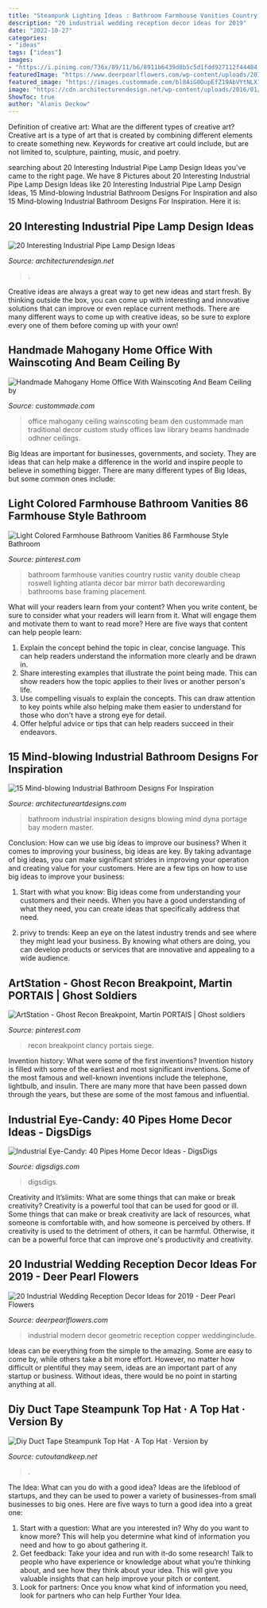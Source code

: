 ```yaml
---
title: "Steampunk Lighting Ideas : Bathroom Farmhouse Vanities Country Rustic Vanity Double Cheap Roswell Lighting Atlanta Decor Bar Mirror Bath Decorewarding Bathrooms Base Framing Placement"
description: "20 industrial wedding reception decor ideas for 2019"
date: "2022-10-27"
categories:
- "ideas"
tags: ["ideas"]
images:
- "https://i.pinimg.com/736x/89/11/b6/8911b6439d8b5c5d1fdd927112f44484.jpg"
featuredImage: "https://www.deerpearlflowers.com/wp-content/uploads/2018/05/modern-copper-and-black-industrial-wedding-design.jpg"
featured_image: "https://images.custommade.com/bl8AiG0OupEfZ19AbVYtNLX7Tbs%3d/custommade-photosets/1462/1462.193327.jpg"
image: "https://cdn.architecturendesign.net/wp-content/uploads/2016/01/AD-Interesting-Industrial-Pipe-Lamp-Design-Ideas-02.jpg"
ShowToc: true
author: "Alanis Deckow"
---
```



Definition of creative art: What are the different types of creative art?
Creative art is a type of art that is created by combining different elements to create something new. Keywords for creative art could include, but are not limited to, sculpture, painting, music, and poetry.

	

		
searching about 20 Interesting Industrial Pipe Lamp Design Ideas you've came to the right page. We have 8 Pictures about 20 Interesting Industrial Pipe Lamp Design Ideas like 20 Interesting Industrial Pipe Lamp Design Ideas, 15 Mind-blowing Industrial Bathroom Designs For Inspiration and also 15 Mind-blowing Industrial Bathroom Designs For Inspiration. Here it is:
		
    
## 20 Interesting Industrial Pipe Lamp Design Ideas

<img loading=lazy src="https://cdn.architecturendesign.net/wp-content/uploads/2016/01/AD-Interesting-Industrial-Pipe-Lamp-Design-Ideas-02.jpg" onerror="this.onerror=null;this.src='https://tse3.mm.bing.net/th?id=OIP.Hxwdgq7gUjvdapWWxTsITAHaLG&amp;pid=15.1';" alt="20 Interesting Industrial Pipe Lamp Design Ideas">

_Source: architecturendesign.net_

>. 

	

Creative ideas are always a great way to get new ideas and start fresh. By thinking outside the box, you can come up with interesting and innovative solutions that can improve or even replace current methods. There are many different ways to come up with creative ideas, so be sure to explore every one of them before coming up with your own!

    
## Handmade Mahogany Home Office With Wainscoting And Beam Ceiling By

<img loading=lazy src="https://images.custommade.com/bl8AiG0OupEfZ19AbVYtNLX7Tbs%3d/custommade-photosets/1462/1462.193327.jpg" onerror="this.onerror=null;this.src='https://tse3.mm.bing.net/th?id=OIP.6EQwr-7fOnB2U4ck4Yl9AwHaJ4&amp;pid=15.1';" alt="Handmade Mahogany Home Office With Wainscoting And Beam Ceiling by">

_Source: custommade.com_

>office mahogany ceiling wainscoting beam den custommade man traditional decor custom study offices law library beams handmade odhner ceilings. 

	

Big Ideas are important for businesses, governments, and society. They are ideas that can help make a difference in the world and inspire people to believe in something bigger. There are many different types of Big Ideas, but some common ones include: 

    
## Light Colored Farmhouse Bathroom Vanities 86 Farmhouse Style Bathroom

<img loading=lazy src="https://i.pinimg.com/736x/b2/b9/a4/b2b9a4f9e750b40937a1d41c51efd82c.jpg" onerror="this.onerror=null;this.src='https://tse3.mm.bing.net/th?id=OIP.3eKUqDBN_VtH8GdMd3fwKQHaLH&amp;pid=15.1';" alt="Light Colored Farmhouse Bathroom Vanities 86 Farmhouse Style Bathroom">

_Source: pinterest.com_

>bathroom farmhouse vanities country rustic vanity double cheap roswell lighting atlanta decor bar mirror bath decorewarding bathrooms base framing placement. 

	

What will your readers learn from your content?
When you write content, be sure to consider what your readers will learn from it. What will engage them and motivate them to want to read more? Here are five ways that content can help people learn: 
1. Explain the concept behind the topic in clear, concise language. This can help readers understand the information more clearly and be drawn in.
2. Share interesting examples that illustrate the point being made. This can show readers how the topic applies to their lives or another person's life. 
3. Use compelling visuals to explain the concepts. This can draw attention to key points while also helping make them easier to understand for those who don't have a strong eye for detail. 
4. Offer helpful advice or tips that can help readers succeed in their endeavors.

    
## 15 Mind-blowing Industrial Bathroom Designs For Inspiration

<img loading=lazy src="http://www.architectureartdesigns.com/wp-content/uploads/2014/11/15-Mind-blowing-Industrial-Bathroom-Designs-For-Inspiration-5-630x959.jpg" onerror="this.onerror=null;this.src='https://tse4.mm.bing.net/th?id=OIP.8RpxYb-VucJGxGdFjNvuzAHaLR&amp;pid=15.1';" alt="15 Mind-blowing Industrial Bathroom Designs For Inspiration">

_Source: architectureartdesigns.com_

>bathroom industrial inspiration designs blowing mind dyna portage bay modern master. 

	

Conclusion: How can we use big ideas to improve our business?
When it comes to improving your business, big ideas are key. By taking advantage of big ideas, you can make significant strides in improving your operation and creating value for your customers. Here are a few tips on how to use big ideas to improve your business:
1. Start with what you know: Big ideas come from understanding your customers and their needs. When you have a good understanding of what they need, you can create ideas that specifically address that need.

2. privy to trends: Keep an eye on the latest industry trends and see where they might lead your business. By knowing what others are doing, you can develop products or services that are innovative and appealing to a wide audience.


    
## ArtStation - Ghost Recon Breakpoint, Martin PORTAIS | Ghost Soldiers

<img loading=lazy src="https://i.pinimg.com/736x/89/11/b6/8911b6439d8b5c5d1fdd927112f44484.jpg" onerror="this.onerror=null;this.src='https://tse2.mm.bing.net/th?id=OIP.7Zi6RP3eci2zwtcSlTVaCgHaLa&amp;pid=15.1';" alt="ArtStation - Ghost Recon Breakpoint, Martin PORTAIS | Ghost soldiers">

_Source: pinterest.com_

>recon breakpoint clancy portais siege. 

	

Invention history: What were some of the first inventions?
Invention history is filled with some of the earliest and most significant inventions. Some of the most famous and well-known inventions include the telephone, lightbulb, and insulin. There are many more that have been passed down through the years, but these are some of the most famous and influential.

    
## Industrial Eye-Candy: 40 Pipes Home Decor Ideas - DigsDigs

<img loading=lazy src="https://www.digsdigs.com/photos/pipes-decor-ideas-13.jpg" onerror="this.onerror=null;this.src='https://tse4.mm.bing.net/th?id=OIP.HCnu5eGQU8A82o46nDdHyAHaM8&amp;pid=15.1';" alt="Industrial Eye-Candy: 40 Pipes Home Decor Ideas - DigsDigs">

_Source: digsdigs.com_

>digsdigs. 

	

Creativity and It’slimits: What are some things that can make or break creativity?
Creativity is a powerful tool that can be used for good or ill. Some things that can make or break creativity are lack of resources, what someone is comfortable with, and how someone is perceived by others. If creativity is used to the detriment of others, it can be harmful. Otherwise, it can be a powerful force that can improve one's productivity and creativity.

    
## 20 Industrial Wedding Reception Decor Ideas For 2019 - Deer Pearl Flowers

<img loading=lazy src="https://www.deerpearlflowers.com/wp-content/uploads/2018/05/modern-copper-and-black-industrial-wedding-design.jpg" onerror="this.onerror=null;this.src='https://tse2.mm.bing.net/th?id=OIP.Ry-YeBO7ugBPQWp9mcGQTwHaLF&amp;pid=15.1';" alt="20 Industrial Wedding Reception Decor Ideas for 2019 - Deer Pearl Flowers">

_Source: deerpearlflowers.com_

>industrial modern decor geometric reception copper weddinginclude. 

	

Ideas can be everything from the simple to the amazing. Some are easy to come by, while others take a bit more effort. However, no matter how difficult or plentiful they may seem, ideas are an important part of any startup or business. Without ideas, there would be no point in starting anything at all.

    
## Diy Duct Tape Steampunk Top Hat · A Top Hat · Version By

<img loading=lazy src="https://images.coplusk.net/project_images/138396/image/full_HAT_0787SM.jpg" onerror="this.onerror=null;this.src='https://tse2.mm.bing.net/th?id=OIP.26-BxoiGeBCozroEigpA1QHaKA&amp;pid=15.1';" alt="Diy Duct Tape Steampunk Top Hat · A Top Hat · Version by">

_Source: cutoutandkeep.net_

>. 

	

The Idea: What can you do with a good idea?
Ideas are the lifeblood of startups, and they can be used to power a variety of businesses-from small businesses to big ones. Here are five ways to turn a good idea into a great one:
1. Start with a question: What are you interested in? Why do you want to know more? This will help you determine what kind of information you need and how to go about gathering it.
2. Get feedback: Take your idea and run with it-do some research! Talk to people who have experience or knowledge about what you’re thinking about, and see how they think about your idea. This will give you valuable insights that can help improve your pitch or content.
3. Look for partners: Once you know what kind of information you need, look for partners who can help Further Your Idea.

